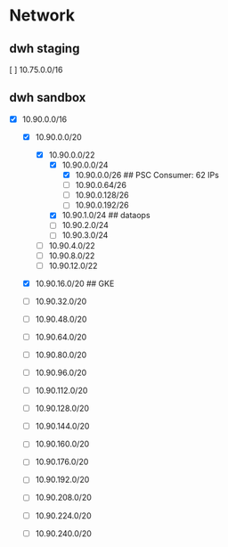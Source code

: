 # Network

## dwh staging

[ ] 10.75.0.0/16

## dwh sandbox

- [x] 10.90.0.0/16
  - [x] 10.90.0.0/20
    - [x] 10.90.0.0/22
      - [x] 10.90.0.0/24
        - [x] 10.90.0.0/26 ## PSC Consumer: 62 IPs
        - [ ] 10.90.0.64/26
        - [ ] 10.90.0.128/26
        - [ ] 10.90.0.192/26
      - [x] 10.90.1.0/24  ## dataops
      - [ ] 10.90.2.0/24
      - [ ] 10.90.3.0/24
    - [ ] 10.90.4.0/22
    - [ ] 10.90.8.0/22
    - [ ] 10.90.12.0/22
  - [x] 10.90.16.0/20 ## GKE
  - [ ] 10.90.32.0/20
  - [ ] 10.90.48.0/20
  - [ ] 10.90.64.0/20
  - [ ] 10.90.80.0/20
  - [ ] 10.90.96.0/20
  - [ ] 10.90.112.0/20
  - [ ] 10.90.128.0/20
  - [ ] 10.90.144.0/20
  - [ ] 10.90.160.0/20
  - [ ] 10.90.176.0/20
  - [ ] 10.90.192.0/20
  - [ ] 10.90.208.0/20
  - [ ] 10.90.224.0/20
  - [ ] 10.90.240.0/20

